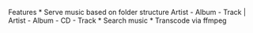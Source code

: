 Features
	*	Serve music based on folder structure
			Artist - Album - Track | Artist - Album - CD - Track
	*	Search music
	* 	Transcode via ffmpeg
	